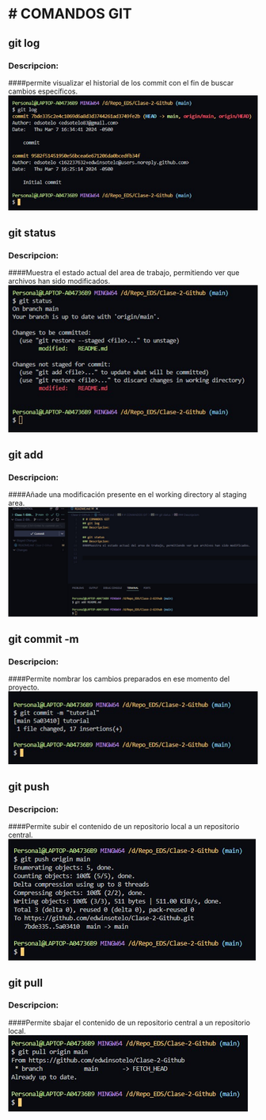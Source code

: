 # # COMANDOS GIT

## git log
### Descripcion:
####permite visualizar el historial de los commit con el fin de buscar cambios específicos. 
 ![git_log](./images/git_log.jpg)

## git status
### Descripcion:
####Muestra el estado actual del area de trabajo, permitiendo ver que archivos han sido modificados.
![git_status](./images/git_status.jpg)
## git add
### Descripcion:
####Añade una modificación presente en el working directory al staging area.
![git_add](./images/git_add.jpg)
## git commit -m
### Descripcion:
####Permite nombrar los cambios preparados en ese momento del proyecto.
![git_commit](./images/git_commit.jpg)
## git push
### Descripcion:
####Permite subir el contenido de un repositorio local a un repositorio central.
![git_push](./images/git_push.jpg)

## git pull
### Descripcion:
####Permite sbajar el contenido de un repositorio central a un repositorio local.
![git_pull](./images/git_pull.jpg)
